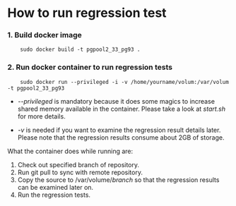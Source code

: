 How to run regression test
==================

### 1. Build docker image

```
	sudo docker build -t pgpool2_33_pg93 .
```

### 2. Run docker container to run regression tests

```
	sudo docker run --privileged -i -v /home/yourname/volum:/var/volum -t pgpool2_33_pg93
```
* *--privileged* is mandatory because it does some magics to increase shared memory available in the container. Please take a look at *start.sh* for more details.

* *-v* is needed if you want to examine the regression result details later. Please note that the regression results consume about 2GB of storage.

What the container does while running are:

1. Check out specified branch of repository.
2. Run git pull to sync with remote repository.
3. Copy the source to /var/volume/*branch* so that the regression results can be examined later on.
4. Run the regression tests.